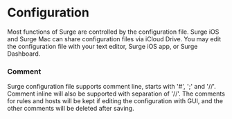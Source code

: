 # Configuration

Most functions of Surge are controlled by the configuration file. Surge iOS and Surge Mac can share configuration files via iCloud Drive. You may edit the configuration file with your text editor, Surge iOS app, or Surge Dashboard.

### Comment

Surge configuration file supports comment line, starts with '#', ';' and '//'. Comment inline will also be supported with separation of '//'. The comments for rules and hosts will be kept if editing the configuration with GUI, and the other comments will be deleted after saving.

